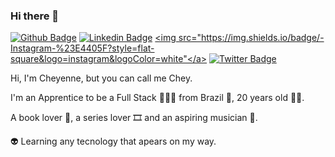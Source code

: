 ### Hi there 👋

[![Github Badge](https://img.shields.io/badge/-Github-000?style=flat-square&logo=Github&logoColor=white&link=https://github.com/cheycattani)](https://github.com/cheycattani)
[![Linkedin Badge](https://img.shields.io/badge/-LinkedIn-blue?style=flat-square&logo=Linkedin&logoColor=white&link=https://www.linkedin.com/in/cheyennecattani/)](https://www.linkedin.com/in/cheyennecattani/)
<a href="https://www.instagram.com/cheyennecattani" target="_blank"><img src="https://img.shields.io/badge/-Instagram-%23E4405F?style=flat-square&logo=instagram&logoColor=white"</a>
[![Twitter Badge](https://img.shields.io/badge/-Twitter-1ca0f1?style=flat-square&labelColor=1ca0f1&logo=twitter&logoColor=white&link=https://twitter.com/cheycattani)](https://twitter.com/cheycattani)

Hi, I'm Cheyenne, but you can call me Chey.

I'm an Apprentice to be a Full Stack 👩🏻‍💻 from Brazil 💚, 20 years old 👶🏻.

A book lover 📕, a series lover 🎞️ and an aspiring musician 🎸.

👽 Learning any tecnology that apears on my way.
